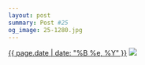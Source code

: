 ```yaml
---
layout: post
summary: Post #25
og_image: 25-1280.jpg
---
```


<p>
  <time><a href="/25">{{ page.date | date: "%B %e, %Y" }}</a></time>
  <a href="/25"><img src="{{ site.assets_url }}/25-640.jpg" srcset="{{ site.assets_url }}/25-1280.jpg 1280w, {{ site.assets_url }}/25-960.jpg 960w, {{ site.assets_url }}/25-640.jpg 640w, {{ site.assets_url }}/25-320.jpg 320w" sizes="(min-width: 700px) 50vw, calc(100vw - 2rem)" /></a>
</p>
